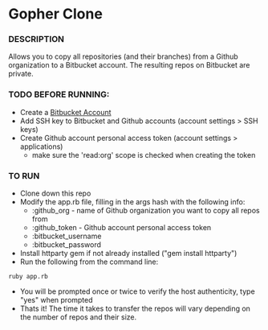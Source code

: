 # Gopher Clone
### DESCRIPTION
Allows you to copy all repositories (and their  branches) from a Github organization to a Bitbucket account.  The resulting repos on Bitbucket are private.

### TODO BEFORE RUNNING:
- Create a <a href="https://bitbucket.org/" target="_blank">Bitbucket Account</a>
- Add SSH key to Bitbucket and Github accounts (account settings > SSH keys)
- Create Github account personal access token (account settings > applications)  
  - make sure the 'read:org' scope is checked when creating the token  


### TO RUN
- Clone down this repo
- Modify the app.rb file, filling in the args hash with the following info:
  - :github_org - name of Github organization you want to copy all repos from
  - :github_token - Github account personal access token
  - :bitbucket_username
  - :bitbucket_password
- Install httparty gem if not already installed ("gem install httparty")
- Run the following from the command line: 
```
ruby app.rb
```
- You will be prompted once or twice to verify the host authenticity, type "yes" when prompted
- Thats it!  The time it takes to transfer the repos will vary depending on the number of repos and their size.